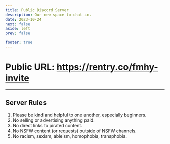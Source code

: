```yaml
---
title: Public Discord Server
description: Our new space to chat in.
date: 2023-10-24
next: false
aside: left
prev: false

footer: true
---
```


<Post authors="nbats" />

# Public URL: https://rentry.co/fmhy-invite

---

## Server Rules

1. Please be kind and helpful to one another, especially beginners.
2. No selling or advertising anything paid.
3. No direct links to pirated content.
4. No NSFW content (or requests) outside of NSFW channels.
5. No racism, sexism, ableism, homophobia, transphobia.